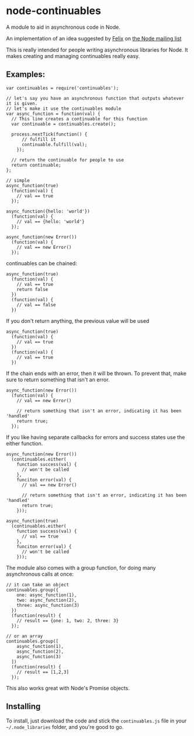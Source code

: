 node-continuables
================

A module to aid in asynchronous code in Node.

An implementation of an idea suggested by [Felix](http://github.com/felixge)
on [the Node mailing list](http://groups.google.com/group/nodejs/msg/44fdc68c6e344505)

This is really intended for people writing asynchronous libraries for Node.  It makes creating
and managing continuables really easy.

Examples:
--------

    var continuables = require('continuables');

    // let's say you have an asynchronous function that outputs whatever it is given.
    // let's make it use the continuables module
    var async_function = function(val) {
      // This line creates a continuable for this function
      var continuable = continuables.create();

      process.nextTick(function() {
          // fulfill it
          continuable.fulfill(val);
        });

      // return the continuable for people to use
      return continuable;
    };

    // simple
    async_function(true)
      (function(val) {
        // val == true
      });

    async_function({hello: 'world'})
      (function(val) {
        // val == {hello: 'world'}
      });

    async_function(new Error())
      (function(val) {
        // val == new Error()
      });

continuables can be chained:

    async_function(true)
      (function(val) {
        // val == true
        return false
      })
      (function(val) {
        // val == false
      })

If you don't return anything, the previous value will be used

    async_function(true)
      (function(val) {
        // val == true
      })
      (function(val) {
        // val == true
      })

If the chain ends with an error, then it will be thrown. To prevent that, make
sure to return something that isn't an error.

    async_function(new Error())
      (function(val) {
        // val == new Error()

        // return something that isn't an error, indicating it has been 'handled'
        return true;
      });

If you like having separate callbacks for errors and success states use the
either function.

    async_function(new Error())
      (continuables.either(
        function success(val) {
          // won't be called
        },
        funciton error(val) {
          // val == new Error()

          // return something that isn't an error, indicating it has been 'handled'
          return true;
        }));

    async_function(true)
      (continuables.either(
        function success(val) {
          // val == true
        },
        funciton error(val) {
          // won't be called
        }));

The module also comes with a group function, for doing many asynchronous calls at once:
  
    // it can take an object
    continuables.group({
        one: async_function(1),
        two: async_function(2),
        three: async_function(3)
      })
      (function(result) {
        // result == {one: 1, two: 2, three: 3}
      });

    // or an array
    continuables.group([
        async_function(1),
        async_function(2),
        async_function(3)
      ])
      (function(result) {
        // result == [1,2,3]
      });

This also works great with Node's Promise objects.

Installing
----------

To install, just download the code and stick the `continuables.js` file in your `~/.node_libraries` folder, and you're good to go.
